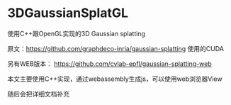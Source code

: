 # 3DGaussianSplatGL
使用C++跟OpenGL实现的3D Gaussian splatting

原文：https://github.com/graphdeco-inria/gaussian-splatting
使用的CUDA

另有WEB版本：
https://github.com/cvlab-epfl/gaussian-splatting-web

本文主要使用C++实现，通过webassembly生成js，可以使用web浏览器View

随后会把详细文档补充
